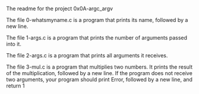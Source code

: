 The readme for the project 0x0A-argc_argv

The file 0-whatsmyname.c is a program that prints its name, followed by a new line.

The file 1-args.c is a program that prints the number of arguments passed into it.

The file 2-args.c is a program that prints all arguments it receives.

The file 3-mul.c is a program that multiplies two numbers. It prints the result of the multiplication, followed by a new line. If the program does not receive two arguments, your program should print Error, followed by a new line, and return 1



